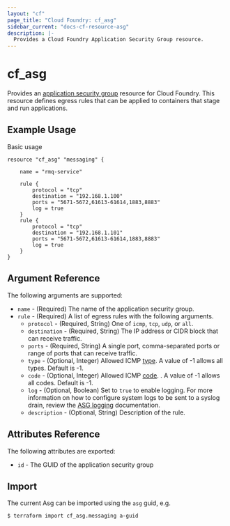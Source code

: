 ```yaml
---
layout: "cf"
page_title: "Cloud Foundry: cf_asg"
sidebar_current: "docs-cf-resource-asg"
description: |-
  Provides a Cloud Foundry Application Security Group resource.
---
```


# cf\_asg

Provides an [application security group](https://docs.cloudfoundry.org/adminguide/app-sec-groups.html) 
resource for Cloud Foundry. This resource defines egress rules that can be applied to containers that 
stage and run applications.

## Example Usage

Basic usage

```
resource "cf_asg" "messaging" {

	name = "rmq-service"
	
    rule {
        protocol = "tcp"
        destination = "192.168.1.100"
        ports = "5671-5672,61613-61614,1883,8883"
        log = true
    }
    rule {
        protocol = "tcp"
        destination = "192.168.1.101"
        ports = "5671-5672,61613-61614,1883,8883"
        log = true
    }
}
```

## Argument Reference

The following arguments are supported:

* `name` - (Required) The name of the application security group.
* `rule` - (Required) A list of egress rules with the following arguments.
  - `protocol` - (Required, String) One of `icmp`, `tcp`, `udp`, or `all`.
  - `destination` - (Required, String) The IP address or CIDR block that can receive traffic.
  - `ports` - (Required, String) A single port, comma-separated ports or range of ports that can receive traffic.
  - `type` - (Optional, Integer) Allowed ICMP [type](https://www.iana.org/assignments/icmp-parameters/icmp-parameters.xhtml#icmp-parameters-types). A value of -1 allows all types. Default is -1.
  - `code` - (Optional, Integer) Allowed ICMP [code](https://www.iana.org/assignments/icmp-parameters/icmp-parameters.xhtml#icmp-parameters-codes). . A value of -1 allows all codes. Default is -1.
  - `log` - (Optional, Boolean) Set to `true` to enable logging. For more information on how to configure system logs to be sent to a syslog drain, review the [ASG logging](http://docs.cloudfoundry.org/concepts/asg.html#logging) documentation.
  - `description` - (Optional, String) Description of the rule.

## Attributes Reference

The following attributes are exported:

* `id` - The GUID of the application security group

## Import

The current Asg can be imported using the `asg` guid, e.g.

```
$ terraform import cf_asg.messaging a-guid
```

